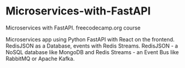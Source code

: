 # Microservices-with-FastAPI
Microservices with FastAPI. freecodecamp.org course

Microservices app using Python FastAPI with React on the frontend. RedisJSON as a Database, events with Redis Streams. RedisJSON - a NoSQL database like MongoDB and Redis Streams - an Event Bus like RabbitMQ or Apache Kafka.
